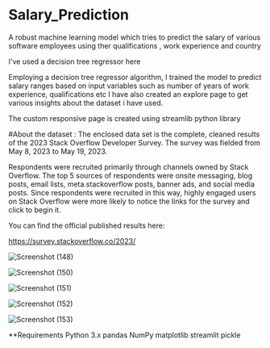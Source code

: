 # Salary_Prediction
A robust machine learning model which tries to predict the salary of various software employees using ther qualifications , work experience and country


I've used a decision tree regressor here

Employing a decision tree regressor algorithm, I trained the model to predict salary ranges based on input variables such as number of years of work experience, qualifications etc 
I have also created an explore page to get various insights about the dataset i have used. 

The custom responsive page is created using streamlib python library

#About the dataset : 
The enclosed data set is the complete, cleaned results of the 2023 Stack Overflow Developer Survey.
The survey was fielded from May 8, 2023 to May 19, 2023.

Respondents were recruited primarily through channels owned by Stack Overflow. The top 5 sources of respondents were onsite messaging, blog posts, email lists, meta.stackoverflow posts, banner ads, and social media posts. Since respondents were recruited in this way, highly engaged users on Stack Overflow were more likely to notice the links for the survey and click to begin it.

You can find the official published results here:

https://survey.stackoverflow.co/2023/

![Screenshot (148)](https://github.com/SurajS0925/Salary_Prediction/assets/107171321/ba0df327-d893-43ca-9dfe-16833e5317e0)

![Screenshot (150)](https://github.com/SurajS0925/Salary_Prediction/assets/107171321/5bae3b9a-09da-4c1a-96a0-cd638cacca8e)

![Screenshot (151)](https://github.com/SurajS0925/Salary_Prediction/assets/107171321/c72dadf8-9f1c-48bb-babd-3ad0f12e6389)

![Screenshot (152)](https://github.com/SurajS0925/Salary_Prediction/assets/107171321/ec1b9d66-8aa0-409f-9840-a743ba380c35)

![Screenshot (153)](https://github.com/SurajS0925/Salary_Prediction/assets/107171321/28d05870-f5bf-48d2-bb50-e6d0657b3a76)

**Requirements
Python 3.x
pandas
NumPy
matplotlib
streamlit
pickle



